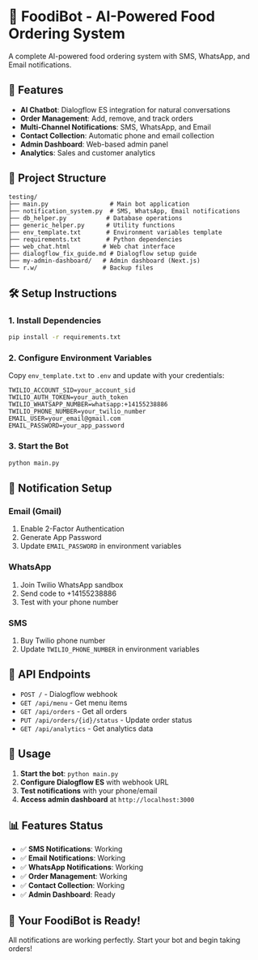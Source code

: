 # 🍕 FoodiBot - AI-Powered Food Ordering System

A complete AI-powered food ordering system with SMS, WhatsApp, and Email notifications.

## 🚀 Features

- **AI Chatbot**: Dialogflow ES integration for natural conversations
- **Order Management**: Add, remove, and track orders
- **Multi-Channel Notifications**: SMS, WhatsApp, and Email
- **Contact Collection**: Automatic phone and email collection
- **Admin Dashboard**: Web-based admin panel
- **Analytics**: Sales and customer analytics

## 📁 Project Structure

```
testing/
├── main.py                 # Main bot application
├── notification_system.py  # SMS, WhatsApp, Email notifications
├── db_helper.py           # Database operations
├── generic_helper.py      # Utility functions
├── env_template.txt       # Environment variables template
├── requirements.txt       # Python dependencies
├── web_chat.html         # Web chat interface
├── dialogflow_fix_guide.md # Dialogflow setup guide
├── my-admin-dashboard/   # Admin dashboard (Next.js)
└── r.w/                  # Backup files
```

## 🛠️ Setup Instructions

### 1. Install Dependencies
```bash
pip install -r requirements.txt
```

### 2. Configure Environment Variables
Copy `env_template.txt` to `.env` and update with your credentials:
```
TWILIO_ACCOUNT_SID=your_account_sid
TWILIO_AUTH_TOKEN=your_auth_token
TWILIO_WHATSAPP_NUMBER=whatsapp:+14155238886
TWILIO_PHONE_NUMBER=your_twilio_number
EMAIL_USER=your_email@gmail.com
EMAIL_PASSWORD=your_app_password
```

### 3. Start the Bot
```bash
python main.py
```

## 📱 Notification Setup

### Email (Gmail)
1. Enable 2-Factor Authentication
2. Generate App Password
3. Update `EMAIL_PASSWORD` in environment variables

### WhatsApp
1. Join Twilio WhatsApp sandbox
2. Send code to +14155238886
3. Test with your phone number

### SMS
1. Buy Twilio phone number
2. Update `TWILIO_PHONE_NUMBER` in environment variables

## 🔧 API Endpoints

- `POST /` - Dialogflow webhook
- `GET /api/menu` - Get menu items
- `GET /api/orders` - Get all orders
- `PUT /api/orders/{id}/status` - Update order status
- `GET /api/analytics` - Get analytics data

## 🎯 Usage

1. **Start the bot**: `python main.py`
2. **Configure Dialogflow ES** with webhook URL
3. **Test notifications** with your phone/email
4. **Access admin dashboard** at `http://localhost:3000`

## 📊 Features Status

- ✅ **SMS Notifications**: Working
- ✅ **Email Notifications**: Working  
- ✅ **WhatsApp Notifications**: Working
- ✅ **Order Management**: Working
- ✅ **Contact Collection**: Working
- ✅ **Admin Dashboard**: Ready

## 🎉 Your FoodiBot is Ready!

All notifications are working perfectly. Start your bot and begin taking orders! 